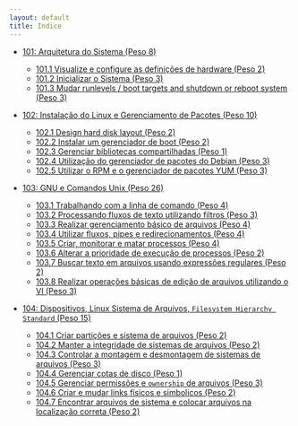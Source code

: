 ```yaml
---
layout: default
title: Indice
---
```


<!-- <div class="home">

  <h1 class="page-heading">Posts</h1>

  <ul class="post-list">
    {% for post in site.posts %}
      <li>
        <span class="post-meta">{{ post.date | date: "%b %-d, %Y" }}</span>

        <h2>
          <a class="post-link" href="{{ post.url | prepend: site.baseurl }}">{{ post.title }}</a>
        </h2>
      </li>
    {% endfor %}
  </ul>

  <p class="rss-subscribe">subscribe <a href="{{ "/feed.xml" | prepend: site.baseurl }}">via RSS</a></p>

</div>
-->

* [101: Arquitetura do Sistema (Peso 8)](/lpic1/101/arquitetura-do-sistema)
  * [101.1 Visualize e configure as definições de hardware (Peso 2)](/lpic1/101/arquitetura-do-sistema#101.1-Visualize-e-configure-as-definicoes-de-hardware "correção ortografica")
  * [101.2 Inicializar o Sistema (Peso 3)](# "Nada feito")
  * [101.3 Mudar runlevels / boot targets and shutdown or reboot system (Peso 3)](# "Nada feito")

* [102: Instalação do Linux e Gerenciamento de Pacotes (Peso 10)](/lpic1/102/instalacao-do-linux-e-gerenciamento-de-pacotes)
  * [102.1 Design hard disk layout (Peso 2)](/lpic1/102/102-1-desenhando-o-layout-do-disco-rigido "Nada feito")
  * [102.2 Instalar um gerenciador de boot (Peso 2)](/lpic1/102/102-2-instalar-um-gerenciador-de-boot "Nada feito")
  * [102.3 Gerenciar bibliotecas compartilhadas (Peso 1)](/lpic1/102/102-3-gerenciar-bibliotecas-compartilhadas "Conteudo incompleto")
  * [102.4 Utilização do gerenciador de pacotes do Debian (Peso 3)](/lpic1/102/102-4-utilizacao-do-gerenciador-de-pacotes-do-debian "Nada feito")
  * [102.5 Utilizar o RPM e o gerenciador de pacotes YUM (Peso 3)](/lpic1/102/102-5-utilizar-o-rpm-e-o-gerenciador-de-pacotes-yum "Nada feito")

* [103: GNU e Comandos Unix (Peso 26)](#)
  * [103.1 Trabalhando com a linha de comando (Peso 4)](/lpic1/103/103-1-trabalhando-com-a-linha-de-comando "Revisar ortografia")
  * [103.2 Processando fluxos de texto utilizando filtros (Peso 3)](/lpic1/103/103-2-processando-fluxos-de-texto-utilizando-filtros "Nada feito")
  * [103.3 Realizar gerenciamento básico de arquivos (Peso 4)](/lpic1/103/103-3-realizar-gerenciamento-basico-de-arquivos "Falta conteúdo")
  * [103.4 Utilizar fluxos, pipes e redirecionamentos (Peso 4)](/lpic1/103/103-4-utilizar-fluxos-pipes-e-redirecionamentos "Nada feito")
  * [103.5 Criar, monitorar e matar processos (Peso 4)](/lpic1/103/103-5-criar-monitorar-e-matar-processos "falta conteudo")
  * [103.6 Alterar a prioridade de execução de processos (Peso 2)](/lpic1/103/103-6-alterar-a-prioridade-de-execucao-de-processos "Revisar Ortografia")
  * [103.7 Buscar texto em arquivos usando expressões regulares (Peso 2)](/lpic1/103/103-7-buscando-texto-em-arquivos-usando-expressoes-regulares "falta conteudo")
  * [103.8 Realizar operações básicas de edição de arquivos utilizando o VI (Peso 3)](/lpic1/103/103-8-103.8-realizar-operacoes-basicas-de-edicao-de-arquivos-utilizando-o-VI "nada feito")

* [104: Dispositivos, Linux Sistema de Arquivos, `Filesystem Hierarchy Standard` (Peso 15)](/lpic1/104/dispositivos-linux-sistema-de-arquivo-fhs "nada feito")
  * [104.1 Criar partições e sistema de arquivos (Peso 2)](/lpic1/104/104-1-criar-particoes-e-sistema-de-arquivos "nada feito")
  * [104.2 Manter a integridade de sistemas de arquivos (Peso 2)](/lpic1/104/104-2-manter-a-integridade-de-sistema-de-arquivos "nada feito")
  * [104.3 Controlar a montagem e desmontagem de sistemas de arquivos (Peso 3)](/lpic1/104/104-3-controlar-a-montagem-e-desmontagem-de-sistemas-de-arquivos "nada feito")
  * [104.4 Gerenciar cotas de disco (Peso 1)](/lpic1/104/104-4-gerenciar-cotas-de-disco "nada feito")
  * [104.5 Gerenciar permissões e `ownership` de arquivos (Peso 3)](/lpic1/104/104-5-gerenciar-permissoes-e-ownership-de-arquivos "correção de ortogrfia e conteudo")
  * [104.6 Criar e mudar links físicos e simbolicos (Peso 2)](/lpic1/104/104-6-criar-e-mudar-links-fisicos-e-simbolicos "correção ortografica e revisão de conteúdo")
  * [104.7 Encontrar arquivos de sistema e colocar arquivos na localização correta (Peso 2)](/lpic1/104/104-7-encontrar-arquivos-de-sistema-e-colocar-arquivos-na-localizacao-correta "nada feito")